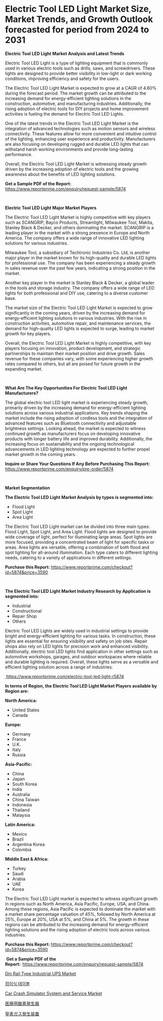 <p><h1>Electric Tool LED Light Market Size, Market Trends, and Growth Outlook forecasted for period from 2024 to 2031</h1></p><p><strong>Electric Tool LED Light Market Analysis and Latest Trends</strong></p>
<p><p>Electric Tool LED Light is a type of lighting equipment that is commonly used in various electric tools such as drills, saws, and screwdrivers. These lights are designed to provide better visibility in low-light or dark working conditions, improving efficiency and safety for the users.</p><p>The Electric Tool LED Light Market is expected to grow at a CAGR of 4.60% during the forecast period. The market growth can be attributed to the increasing demand for energy-efficient lighting solutions in the construction, automotive, and manufacturing industries. Additionally, the rising adoption of electric tools for DIY projects and home improvement activities is fueling the demand for Electric Tool LED Lights.</p><p>One of the latest trends in the Electric Tool LED Light Market is the integration of advanced technologies such as motion sensors and wireless connectivity. These features allow for more convenient and intuitive control of the lighting, enhancing user experience and productivity. Manufacturers are also focusing on developing rugged and durable LED lights that can withstand harsh working environments and provide long-lasting performance.</p><p>Overall, the Electric Tool LED Light Market is witnessing steady growth driven by the increasing adoption of electric tools and the growing awareness about the benefits of LED lighting solutions.</p></p>
<p><strong>Get a Sample PDF of the Report:&nbsp;</strong> <a href="https://www.reportprime.com/enquiry/request-sample/5874">https://www.reportprime.com/enquiry/request-sample/5874</a></p>
<p>&nbsp;</p>
<p><strong>Electric Tool LED Light Major Market Players</strong></p>
<p><p>The Electric Tool LED Light Market is highly competitive with key players such as SCANGRIP, Bayco Products, Streamlight, Milwaukee Tool, Makita, Stanley Black & Decker, and others dominating the market. SCANGRIP is a leading player in the market with a strong presence in Europe and North America. The company offers a wide range of innovative LED lighting solutions for various industries.</p><p>Milwaukee Tool, a subsidiary of Techtronic Industries Co. Ltd, is another major player in the market known for its high-quality and durable LED lights for professional use. The company has been experiencing a steady growth in sales revenue over the past few years, indicating a strong position in the market.</p><p>Another key player in the market is Stanley Black & Decker, a global leader in the tools and storage industry. The company offers a wide range of LED lights for both professional and DIY use, catering to a diverse customer base.</p><p>The market size of the Electric Tool LED Light Market is expected to grow significantly in the coming years, driven by the increasing demand for energy-efficient lighting solutions in various industries. With the rise in construction activities, automotive repair, and maintenance services, the demand for high-quality LED lights is expected to surge, leading to market growth for key players.</p><p>Overall, the Electric Tool LED Light Market is highly competitive, with key players focusing on innovation, product development, and strategic partnerships to maintain their market position and drive growth. Sales revenue for these companies vary, with some experiencing higher growth rates compared to others, but all are poised for future growth in the expanding market.</p></p>
<p>&nbsp;</p>
<p><strong>What Are The Key Opportunities For Electric Tool LED Light Manufacturers?</strong></p>
<p><p>The global electric tool LED light market is experiencing steady growth, primarily driven by the increasing demand for energy-efficient lighting solutions across various industrial applications. Key trends shaping the market include the rising adoption of cordless tools and the integration of advanced features such as Bluetooth connectivity and adjustable brightness settings. Looking ahead, the market is expected to witness continued growth as manufacturers focus on developing innovative products with longer battery life and improved durability. Additionally, the increasing focus on sustainability and the ongoing technological advancements in LED lighting technology are expected to further propel market growth in the coming years.</p></p>
<p><strong>Inquire or Share Your Questions If Any Before Purchasing This Report:</strong> <a href="https://www.reportprime.com/enquiry/pre-order/5874">https://www.reportprime.com/enquiry/pre-order/5874</a></p>
<p>&nbsp;</p>
<p><strong>Market Segmentation</strong></p>
<p><strong>The Electric Tool LED Light Market Analysis by types is segmented into:</strong></p>
<p><ul><li>Flood Light</li><li>Spot Light</li><li>Area Light</li></ul></p>
<p><p>The Electric Tool LED Light market can be divided into three main types: Flood Light, Spot Light, and Area Light. Flood lights are designed to provide wide coverage of light, perfect for illuminating large areas. Spot lights are more focused, providing a concentrated beam of light for specific tasks or areas. Area lights are versatile, offering a combination of both flood and spot lighting for all-around illumination. Each type caters to different lighting needs, catering to a variety of applications in different settings.</p></p>
<p><strong>Purchase this Report:&nbsp;</strong><a href="https://www.reportprime.com/checkout?id=5874&price=3590">https://www.reportprime.com/checkout?id=5874&price=3590</a></p>
<p>&nbsp;</p>
<p><strong>The Electric Tool LED Light Market Industry Research by Application is segmented into:</strong></p>
<p><ul><li>Industrial</li><li>Constructional</li><li>Repair Shop</li><li>Others</li></ul></p>
<p><p>Electric Tool LED Lights are widely used in industrial settings to provide bright and energy-efficient lighting for various tasks. In construction, these lights are essential for ensuring visibility and safety on job sites. Repair shops also rely on LED lights for precision work and enhanced visibility. Additionally, electric tool LED lights find application in other settings such as automotive workshops, garages, and outdoor workspaces where reliable and durable lighting is required. Overall, these lights serve as a versatile and efficient lighting solution across a range of industries.</p></p>
<p><a href="https://www.reportprime.com/electric-tool-led-light-r5874">&nbsp;https://www.reportprime.com/electric-tool-led-light-r5874</a></p>
<p><strong>In terms of Region, the Electric Tool LED Light Market Players available by Region are:</strong></p>
<p>
    <p> <strong> North America: </strong>
        <ul>
            <li>United States</li>
            <li>Canada</li>
        </ul>
        </p> 
    <p> <strong> Europe: </strong>
        <ul>
            <li>Germany</li>
            <li>France</li>
            <li>U.K.</li>
            <li>Italy</li>
            <li>Russia</li>
        </ul>
        </p> 
    <p> <strong> Asia-Pacific: </strong>
        <ul>
            <li>China</li>
            <li>Japan</li>
            <li>South Korea</li>
            <li>India</li>
            <li>Australia</li>
            <li>China Taiwan</li>
            <li>Indonesia</li>
            <li>Thailand</li>
            <li>Malaysia</li>
        </ul>
        </p> 
    <p> <strong> Latin America: </strong>
        <ul>
            <li>Mexico</li>
            <li>Brazil</li>
            <li>Argentina Korea</li>
            <li>Colombia</li>
        </ul>
        </p> 
    <p> <strong> Middle East & Africa: </strong>
        <ul>
            <li>Turkey</li>
            <li>Saudi</li>
            <li>Arabia</li>
            <li>UAE</li>
            <li>Korea</li>
        </ul>
    </p>
    </p>
<p><p>The Electric Tool LED Light market is expected to witness significant growth in regions such as North America, Asia Pacific, Europe, USA, and China. Among these regions, Asia Pacific is expected to dominate the market with a market share percentage valuation of 45%, followed by North America at 25%, Europe at 20%, USA at 5%, and China at 5%. The growth in these regions can be attributed to the increasing demand for energy-efficient lighting solutions and the rising adoption of electric tools across various industries.</p></p>
<p><strong>Purchase this Report: </strong><a href="https://www.reportprime.com/checkout?id=5874&price=3590">https://www.reportprime.com/checkout?id=5874&price=3590</a></p>
<p>&nbsp;<strong>Get a Sample PDF of the Report:&nbsp;&nbsp;</strong><a href="https://www.reportprime.com/enquiry/request-sample/5874">https://www.reportprime.com/enquiry/request-sample/5874</a></p>
<p><strong></strong></p>
<p><p><a href="https://github.com/AnnChovey2023/Market-Research-Report-List-1/blob/main/din-rail-type-industrial-ups-market.md">Din Rail Type Industrial UPS Market</a></p><p><a href="https://github.com/JosefaRice/Market-Research-Report-List-1/blob/main/714682771063.md">접이식 테이블</a></p><p><a href="https://www.linkedin.com/pulse/car-crash-simulator-system-service-market-share-evolution-growth-bp2tc">Car Crash Simulator System and Service Market</a></p><p><a href="https://github.com/RudySimonis2023/Market-Research-Report-List-1/blob/main/572058874563.md">医療用酸素発生器</a></p><p><a href="https://github.com/NikitaBruen/Market-Research-Report-List-1/blob/main/402689274564.md">窒素ガス発生装置</a></p></p>